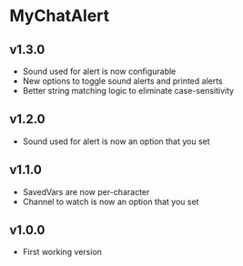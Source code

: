 # MyChatAlert

## v1.3.0
- Sound used for alert is now configurable
- New options to toggle sound alerts and printed alerts
- Better string matching logic to eliminate case-sensitivity

## v1.2.0
- Sound used for alert is now an option that you set

## v1.1.0
- SavedVars are now per-character
- Channel to watch is now an option that you set

## v1.0.0
- First working version
